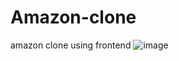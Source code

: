 # Amazon-clone
amazon clone using frontend
![image](https://github.com/user-attachments/assets/6954feb3-b699-4151-bff3-8ee59bc45d3b)
